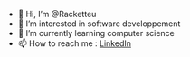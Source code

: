 - 👋 Hi, I’m @Racketteu
- 👀 I’m interested in software developpement
- 🌱 I’m currently learning computer science
- 📫 How to reach me : [LinkedIn](https://www.linkedin.com/in/williamboyard/)

<!---
Racketteu/Racketteu is a ✨ special ✨ repository because its `README.md` (this file) appears on your GitHub profile.
You can click the Preview link to take a look at your changes.
--->
